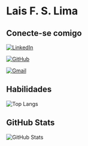 # Lais F. S. Lima

## Conecte-se comigo
[![LinkedIn](https://img.shields.io/badge/LinkedIn-0077B5?style=for-the-badge&logo=linkedin&logoColor=white)](https://www.linkedin.com/in/lais-souza-dev/)

[![GitHub](https://img.shields.io/badge/GitHub-100000?style=for-the-badge&logo=github&logoColor=white)](https://github.com/laisfesouza)

[![Gmail](https://img.shields.io/badge/Gmail-333333?style=for-the-badge&logo=gmail&logoColor=red)](mailto:laissouzadev@gmail.com)


## Habilidades
![Top Langs](https://github-readme-stats-git-masterrstaa-rickstaa.vercel.app/api/top-langs/?username=laisfesouza&layout=compact&bg_color=000&border_color=30A3DC&title_color=E94D5F&text_color=FFF)

## GitHub Stats

![GitHub Stats](https://github-readme-stats.vercel.app/api?username=laisfesouza&theme=transparent&bg_color=000&border_color=30A3DC&show_icons=true&icon_color=30A3DC&title_color=E94D5F&text_color=FFF)

